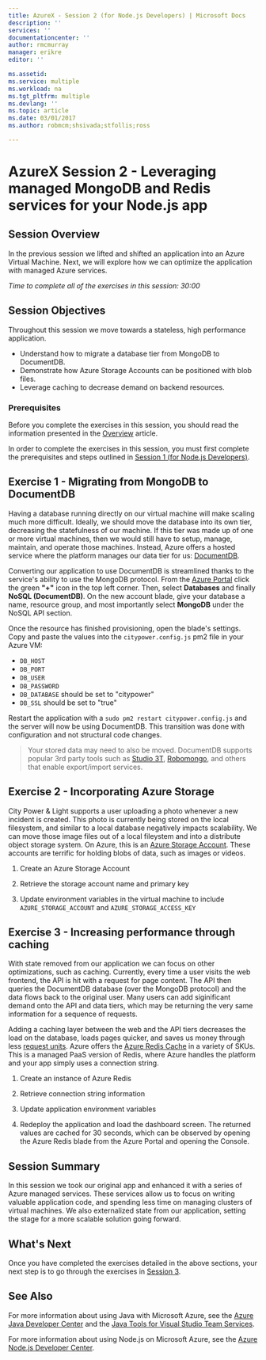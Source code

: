 ```yaml
---
title: AzureX - Session 2 (for Node.js Developers) | Microsoft Docs
description: ''
services: ''
documentationcenter: ''
author: rmcmurray
manager: erikre
editor: ''

ms.assetid: 
ms.service: multiple
ms.workload: na
ms.tgt_pltfrm: multiple
ms.devlang: ''
ms.topic: article
ms.date: 03/01/2017
ms.author: robmcm;shsivada;stfollis;ross

---
```


# AzureX Session 2 - Leveraging managed MongoDB and Redis services for your Node.js app

## Session Overview

In the previous session we lifted and shifted an application into an Azure Virtual Machine. Next, we will explore how we can optimize the application with managed Azure services. 

*Time to complete all of the exercises in this session: 30:00*

## Session Objectives

Throughout this session we move towards a stateless, high performance application.

* Understand how to migrate a database tier from MongoDB to DocumentDB.
* Demonstrate how Azure Storage Accounts can be positioned with blob files.
* Leverage caching to decrease demand on backend resources.

### Prerequisites

Before you complete the exercises in this session, you should read the information presented in the [Overview] article.

In order to complete the exercises in this session, you must first complete the prerequisites and steps outlined in [Session 1 (for Node.js Developers)][Session1Node].

## Exercise 1 - Migrating from MongoDB to DocumentDB

Having a database running directly on our virtual machine will make scaling much more difficult. Ideally, we should move the database into its own tier, decreasing the statefulness of our machine. If this tier was made up of one or more virtual machines, then we would still have to setup, manage, maintain, and operate those machines.  Instead, Azure offers a hosted service where the platform manages our data tier for us: [DocumentDB](https://azure.microsoft.com/en-us/services/documentdb/).

Converting our application to use DocumentDB is streamlined thanks to the service's ability to use the MongoDB protocol. From the [Azure Portal](http://portal.azure.com) click the green **"+"** icon in the top left corner. Then, select **Databases** and finally **NoSQL (DocumentDB)**. On the new account blade, give your database a name, resource group, and most importantly select **MongoDB** under the NoSQL API section.

Once the resource has finished provisioning, open the blade's settings. Copy and paste the values into the `citypower.config.js` pm2 file in your Azure VM:

* `DB_HOST`
* `DB_PORT`
* `DB_USER`
* `DB_PASSWORD`
* `DB_DATABASE` should be set to "citypower"
* `DB_SSL` should be set to "true"

Restart the application with a `sudo pm2 restart citypower.config.js` and the server will now be using DocumentDB. This transition was done with configuration and not structural code changes.

> Your stored data may need to also be moved. DocumentDB supports popular 3rd party tools such as [Studio 3T](https://studio3t.com/), [Robomongo](https://robomongo.org/), and others that enable export/import services. 

## Exercise 2 - Incorporating Azure Storage

City Power & Light supports a user uploading a photo whenever a new incident is created. This photo is currently being stored on the local filesystem, and similar to a local database negatively impacts scalability. We can move those image files out of a local fileystem and into a distribute object storage system. On Azure, this is an [Azure Storage Account](https://azure.microsoft.com/en-us/services/storage/). These accounts are terrific for holding blobs of data, such as images or videos.

1. Create an Azure Storage Account

1. Retrieve the storage account name and primary key

1. Update environment variables in the virtual machine to include `AZURE_STORAGE_ACCOUNT` and `AZURE_STORAGE_ACCESS_KEY`

## Exercise 3 - Increasing performance through caching

With state removed from our application we can focus on other optimizations, such as caching. Currently, every time a user visits the web frontend, the API is hit with a request for page content. The API then queries the DocumentDB database (over the MongoDB protocol) and the data flows back to the original user. Many users can add siginificant demand onto the API and data tiers, which may be returning the very same information for a sequence of requests. 

Adding a caching layer between the web and the API tiers decreases the load on the database, loads pages quicker, and saves us money through less [request units](https://docs.microsoft.com/en-us/azure/documentdb/documentdb-request-units). Azure offers the [Azure Redis Cache](https://docs.microsoft.com/azure/redis-cache/cache-nodejs-get-started) in a variety of SKUs. This is a managed PaaS version of Redis, where Azure handles the platform and your app simply uses a connection string. 

1. Create an instance of Azure Redis

1. Retrieve connection string information

1. Update application environment variables

1. Redeploy the application and load the dashboard screen. The returned values are cached for 30 seconds, which can be observed by opening the Azure Redis blade from the Azure Portal and opening the Console.

## Session Summary

In this session we took our original app and enhanced it with a series of Azure managed services. These services allow us to focus on writing valuable application code, and spending less time on managing clusters of virtual machines. We also externalized state from our application, setting the stage for a more scalable solution going forward.

## What's Next

Once you have completed the exercises detailed in the above sections, your next step is to go through the exercises in [Session 3][Session3].

## See Also

For more information about using Java with Microsoft Azure, see the [Azure Java Developer Center] and the [Java Tools for Visual Studio Team Services].

For more information about using Node.js on Microsoft Azure, see the [Azure Node.js Developer Center].

<!-- URL List -->

[Azure Java Developer Center]: https://azure.microsoft.com/develop/java/
[Java Tools for Visual Studio Team Services]: https://java.visualstudio.com/
[Azure Node.js Developer Center]: https://azure.microsoft.com/develop/nodejs/

[Overview]: ./azurex-overview.md
[Session1Java]: ./azurex-session-1-java.md
[Session1Node]: ./azurex-session-1-nodejs.md
[Session2Java]: ./azurex-session-2-java.md
[Session2Node]: ./azurex-session-2-nodejs.md
[Session3]: ./azurex-session-3.md
[Session4]: ./azurex-session-4.md

<!-- IMG List -->
